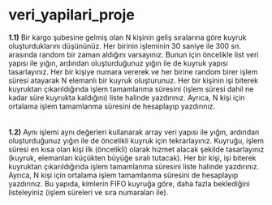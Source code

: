 # veri_yapilari_proje

<b>1.1)</b> Bir kargo şubesine gelmiş olan N kişinin geliş sıralarına göre kuyruk oluşturduklarını düşününüz. Her birinin işleminin 30 saniye ile 300 sn. arasında random bir zaman aldığını varsayınız. Bunun için öncelikle list veri yapısı ile yığın, ardından oluşturduğunuz yığın ile de kuyruk yapısı tasarlayınız. Her bir kişiye numara vererek ve her birine random birer işlem süresi atayarak N elemanlı bir kuyruk oluşturunuz. Her bir kişinin işi biterek kuyruktan çıkarıldığında işlem tamamlanma süresini (işlem süresi dahil ne kadar süre kuyrukta kaldığını) liste halinde yazdırınız. Ayrıca, N kişi için ortalama işlem tamamlanma süresini de hesaplayıp yazdırınız.
<br>
<br>
<br>
<b>1.2)</b> Aynı işlemi aynı değerleri kullanarak array veri yapısı ile yığın, ardından oluşturduğunuz yığın ile de öncelikli kuyruk için tekrarlayınız. Kuyruğu, işlem süresi en kısa olan kişi ilk (öncelikli) olarak hizmet alacak şekilde tasarlayınız (kuyruk, elemanları küçükten büyüğe sıralı tutacak). Her bir kişi, işi biterek kuyruktan çıkarıldığında işlem tamamlanma süresini liste halinde yazdırınız. Ayrıca, N kişi için ortalama işlem tamamlanma süresini de hesaplayıp yazdırınız. Bu yapıda, kimlerin FIFO kuyruğa göre, daha fazla beklediğini listeleyiniz (işlem süreleri ve sıra numaraları ile).

